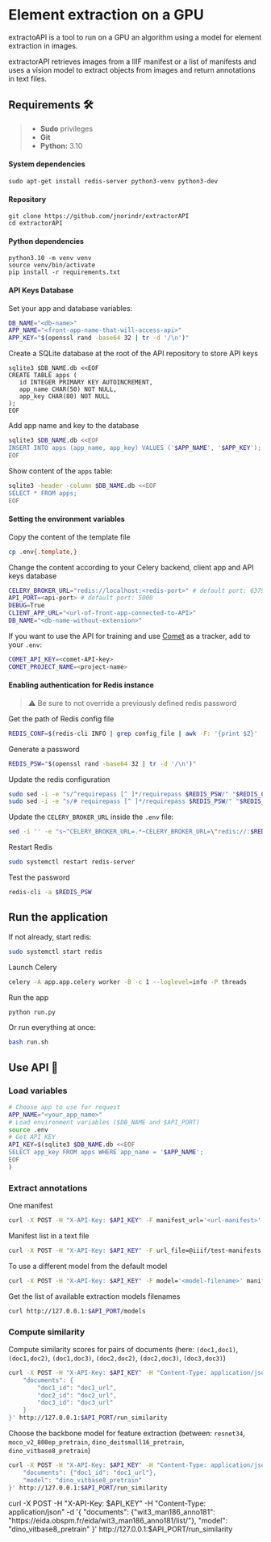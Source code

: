 # Element extraction on a GPU

extractoAPI is a tool to run on a GPU an algorithm using a model for element extraction in images.

extractorAPI retrieves images from a IIIF manifest or a list of manifests and uses a vision model to extract objects from images and return annotations in text files.

## Requirements :hammer_and_wrench:
> - **Sudo** privileges
> - **Git**
> - **Python:** 3.10

#### System dependencies
```shell
sudo apt-get install redis-server python3-venv python3-dev
```

#### Repository
```shell
git clone https://github.com/jnorindr/extractorAPI
cd extractorAPI
```

#### Python dependencies
```shell
python3.10 -m venv venv
source venv/bin/activate
pip install -r requirements.txt
```

#### API Keys Database
Set your app and database variables:
```bash
DB_NAME="<db-name>"
APP_NAME="<front-app-name-that-will-access-api>"
APP_KEY="$(openssl rand -base64 32 | tr -d '/\n')"
```
Create a SQLite database at the root of the API repository to store API keys
```shell
sqlite3 $DB_NAME.db <<EOF
CREATE TABLE apps (
   id INTEGER PRIMARY KEY AUTOINCREMENT,
   app_name CHAR(50) NOT NULL,
   app_key CHAR(80) NOT NULL
);
EOF
```
Add app name and key to the database
```bash
sqlite3 $DB_NAME.db <<EOF
INSERT INTO apps (app_name, app_key) VALUES ('$APP_NAME', '$APP_KEY');
EOF
```
Show content of the `apps` table:
```bash
sqlite3 -header -column $DB_NAME.db <<EOF
SELECT * FROM apps;
EOF
```

#### Setting the environment variables
Copy the content of the template file
```bash
cp .env{.template,}
```
Change the content according to your Celery backend, client app and API keys database
```bash
CELERY_BROKER_URL="redis://localhost:<redis-port>" # default port: 6379
API_PORT=<api-port> # default port: 5000
DEBUG=True
CLIENT_APP_URL="<url-of-front-app-connected-to-API>"
DB_NAME="<db-name-without-extension>"
```
[//]: # (If you use another port than `6379` for Redis &#40;e.g. multiple celery instances on the same server&#41;, update the `redis.conf`:)
[//]: # (```bash)
[//]: # (REDIS_PORT=<redis-port>)
[//]: # (REDIS_CONF=$&#40;redis-cli INFO | grep config_file | awk -F: '{print $2}' | tr -d '[:space:]'&#41;)
[//]: # (sudo sed -i -e "/^port 6379/a\port $REDIS_PORT" "$REDIS_CONF" # append new port to listen to)
[//]: # (sudo systemctl restart redis)
[//]: # (```)
If you want to use the API for training and use [Comet](https://www.comet.com/) as a tracker, add to your `.env`:
```bash
COMET_API_KEY=<comet-API-key>
COMET_PROJECT_NAME=<project-name>
```

#### Enabling authentication for Redis instance
> :warning: Be sure to not override a previously defined redis password

Get the path of Redis config file
```bash
REDIS_CONF=$(redis-cli INFO | grep config_file | awk -F: '{print $2}' | tr -d '[:space:]')
```
Generate a password
```bash
REDIS_PSW="$(openssl rand -base64 32 | tr -d '/\n')"
```
Update the redis configuration
```bash
sudo sed -i -e "s/^requirepass [^ ]*/requirepass $REDIS_PSW/" "$REDIS_CONF"
sudo sed -i -e "s/# requirepass [^ ]*/requirepass $REDIS_PSW/" "$REDIS_CONF"
```
Update the `CELERY_BROKER_URL` inside the `.env` file:
```bash
sed -i '' -e "s~^CELERY_BROKER_URL=.*~CELERY_BROKER_URL=\"redis://:$REDIS_PSW@localhost:6379/0\"~" .env
```
Restart Redis
```bash
sudo systemctl restart redis-server
```
Test the password
```bash
redis-cli -a $REDIS_PSW
```

## Run the application
If not already, start redis:
```bash
sudo systemctl start redis
```
Launch Celery
```bash
celery -A app.app.celery worker -B -c 1 --loglevel=info -P threads
```
Run the app
```bash
python run.py
```
Or run everything at once:
```bash
bash run.sh
```

## Use API :rocket:

### Load variables
```bash
# Choose app to use for request
APP_NAME="<your_app_name>"
# Load environment variables ($DB_NAME and $API_PORT)
source .env
# Get API_KEY
API_KEY=$(sqlite3 $DB_NAME.db <<EOF
SELECT app_key FROM apps WHERE app_name = '$APP_NAME';
EOF
)
```

### Extract annotations
One manifest
```bash
curl -X POST -H "X-API-Key: $API_KEY" -F manifest_url='<url-manifest>' http://127.0.0.1:$API_PORT/run_detect
```
Manifest list in a text file
```bash
curl -X POST -H "X-API-Key: $API_KEY" -F url_file=@iiif/test-manifests.txt http://127.0.0.1:$API_PORT/detect_all
```
To use a different model from the default model
```bash
curl -X POST -H "X-API-Key: $API_KEY" -F model='<model-filename>' manifest_url='<url-manifest>'  http://127.0.0.1:$API_PORT/run_detect
```
Get the list of available extraction models filenames
```bash
curl http://127.0.0.1:$API_PORT/models
```

### Compute similarity
Compute similarity scores for pairs of documents (here: `(doc1,doc1)`, `(doc1,doc2)`, `(doc1,doc3)`, `(doc2,doc2)`, `(doc2,doc3)`, `(doc3,doc3)`)
```bash
curl -X POST -H "X-API-Key: $API_KEY" -H "Content-Type: application/json" -d '{
    "documents": {
        "doc1_id": "doc1_url",
        "doc2_id": "doc2_url",
        "doc3_id": "doc3_url"
    }
}' http://127.0.0.1:$API_PORT/run_similarity
```

Choose the backbone model for feature extraction (between: `resnet34`, `moco_v2_800ep_pretrain`, `dino_deitsmall16_pretrain`, `dino_vitbase8_pretrain`)
```bash
curl -X POST -H "X-API-Key: $API_KEY" -H "Content-Type: application/json" -d '{
    "documents": {"doc1_id": "doc1_url"},
    "model": "dino_vitbase8_pretrain"
}' http://127.0.0.1:$API_PORT/run_similarity
```


curl -X POST -H "X-API-Key: $API_KEY" -H "Content-Type: application/json" -d '{
    "documents": {"wit3_man186_anno181": "https://eida.obspm.fr/eida/wit3_man186_anno181/list/"},
    "model": "dino_vitbase8_pretrain"
}' http://127.0.0.1:$API_PORT/run_similarity